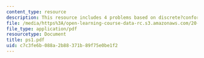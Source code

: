 ```yaml
---
content_type: resource
description: This resource includes 4 problems based on discrete?conformational?search.
file: /media/https%3A/open-learning-course-data-rc.s3.amazonaws.com/20-482j-foundations-of-algorithms-and-computational-techniques-in-systems-biology-spring-2006/c7c3fe6b088a2b88371b89f75e0be1f2_ps1.pdf
file_type: application/pdf
resourcetype: Document
title: ps1.pdf
uid: c7c3fe6b-088a-2b88-371b-89f75e0be1f2
---
```

